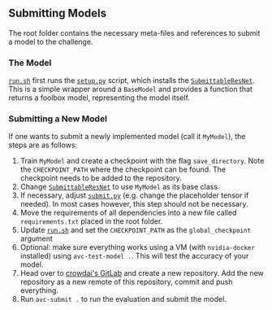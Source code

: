 ## Submitting Models

The root folder contains the necessary meta-files and references to submit a model to the challenge.

### The Model
[`run.sh`](./run.sh) first runs the [`setup.py`](./resnet-base/setup.py) script, which installs the 
[`SubmittableResNet`](./resnet-base/resnet_base/model/submittable_resnet.py). This is a simple wrapper around 
a `BaseModel` and provides a function that returns a foolbox model, representing the model itself.

### Submitting a New Model
If one wants to submit a newly implemented model (call it `MyModel`), the steps are as follows:

1. Train `MyModel` and create a checkpoint with the flag `save_directory`.
Note the `CHECKPOINT_PATH` where the checkpoint can be found. The checkpoint needs to be added to the repository.
2. Change [`SubmittableResNet`](./resnet-base/resnet_base/model/submittable_resnet.py) to use `MyModel` as
its base class. 
3. If necessary, adjust [`submit.py`](./resnet-base/resnet_base/mains/submit.py) (e.g. change the placeholder
tensor if needed). In most cases however, this step should not be necessary.
4. Move the requirements of all dependencies into a new file called `requirements.txt` placed in the root folder.
5. Update [`run.sh`](./run.sh) and set the `CHECKPOINT_PATH` as the `global_checkpoint` argument
6. Optional: make sure everything works using a VM (with `nvidia-docker` installed) using `avc-test-model .`. This will
test the accuracy of your model.
7. Head over to [crowdai's GitLab](https://gitlab.crowdai.org) and create a new repository. 
Add the new repository as a new remote of this repository, commit and push everything.
8. Run `avc-submit .` to run the evaluation and submit the model.  
